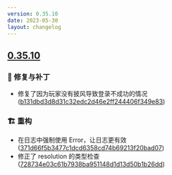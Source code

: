 ```yaml
---
version: 0.35.10
date: 2023-05-30
layout: changelog
---
```

## [0.35.10](#0.35.10)
### 🐛 修复与补丁

- 修复了因为玩家没有披风导致登录不成功的情况 ([b131dbd3d8d31c32edc2d46e2ff244406f349e83](https://github.com/Voxelum/x-minecraft-launcher/commit/b131dbd3d8d31c32edc2d46e2ff244406f349e83))
### 🏗️ 重构

- 在日志中强制使用 Error，让日志更有效  ([371d66f5b3477c1dcd6358cd74b69213f20bad07](https://github.com/Voxelum/x-minecraft-launcher/commit/371d66f5b3477c1dcd6358cd74b69213f20bad07))
- 修正了 resolution 的类型检查 ([728734e03c61b7938ba951148d1d13d50b1b26dd](https://github.com/Voxelum/x-minecraft-launcher/commit/728734e03c61b7938ba951148d1d13d50b1b26dd))
